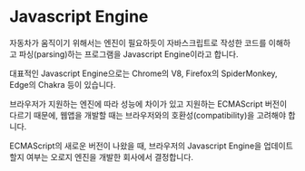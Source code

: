 # Javascript Engine

자동차가 움직이기 위해서는 엔진이 필요하듯이 자바스크립트로 작성한 코드를 이해하고 파싱(parsing)하는 프로그램을 Javascript Engine이라고 합니다.

대표적인 Javascript Engine으로는 Chrome의 V8, Firefox의 SpiderMonkey, Edge의 Chakra 등이 있습니다.

브라우저가 지원하는 엔진에 따라 성능에 차이가 있고 지원하는 ECMAScript 버전이 다르기 때문에, 웹앱을 개발할 때는 브라우저와의 호환성(compatibility)을 고려해야 합니다.

ECMAScript의 새로운 버전이 나왔을 때, 브라우저의 Javascript Engine을 업데이트할지 여부는 오로지 엔진을 개발한 회사에서 결정합니다.
